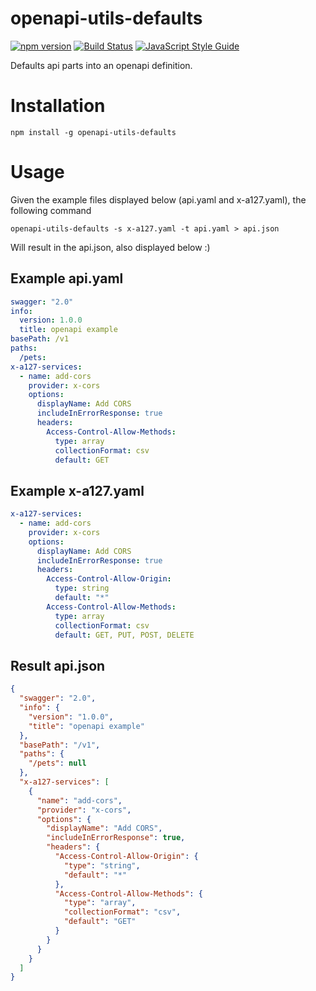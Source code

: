 # openapi-utils-defaults

[![npm version][npm-badge]][npm-url]
[![Build Status][travis-badge]][travis-url]
[![JavaScript Style Guide](https://img.shields.io/badge/code%20style-standard-brightgreen.svg)](http://standardjs.com/)

Defaults api parts into an openapi definition.

# Installation

```
npm install -g openapi-utils-defaults
```

# Usage

Given the example files displayed below (api.yaml and x-a127.yaml), the following command

`openapi-utils-defaults -s x-a127.yaml -t api.yaml > api.json`

Will result in the api.json, also displayed below :)

## Example api.yaml

```yaml
swagger: "2.0"
info:
  version: 1.0.0
  title: openapi example
basePath: /v1
paths:
  /pets:
x-a127-services:
  - name: add-cors
    provider: x-cors
    options:
      displayName: Add CORS
      includeInErrorResponse: true
      headers:
        Access-Control-Allow-Methods:
          type: array
          collectionFormat: csv
          default: GET
```

## Example x-a127.yaml

```yaml
x-a127-services:
  - name: add-cors
    provider: x-cors
    options:
      displayName: Add CORS
      includeInErrorResponse: true
      headers:
        Access-Control-Allow-Origin:
          type: string
          default: "*"
        Access-Control-Allow-Methods:
          type: array
          collectionFormat: csv
          default: GET, PUT, POST, DELETE
```

## Result api.json

```json
{
  "swagger": "2.0",
  "info": {
    "version": "1.0.0",
    "title": "openapi example"
  },
  "basePath": "/v1",
  "paths": {
    "/pets": null
  },
  "x-a127-services": [
    {
      "name": "add-cors",
      "provider": "x-cors",
      "options": {
        "displayName": "Add CORS",
        "includeInErrorResponse": true,
        "headers": {
          "Access-Control-Allow-Origin": {
            "type": "string",
            "default": "*"
          },
          "Access-Control-Allow-Methods": {
            "type": "array",
            "collectionFormat": "csv",
            "default": "GET"
          }
        }
      }
    }
  ]
}
```

[npm-badge]: https://badge.fury.io/js/openapi-utils-defaults.svg
[npm-url]: https://badge.fury.io/js/openapi-utils-defaults
[travis-badge]: https://travis-ci.org/orangewise/openapi-utils-defaults.svg?branch=master
[travis-url]: https://travis-ci.org/orangewise/openapi-utils-defaults
